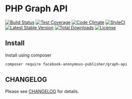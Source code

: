 # PHP Graph API

[![Build Status](https://travis-ci.org/Facebook-Anonymous-Publisher/graph-api.svg?branch=master)](https://travis-ci.org/Facebook-Anonymous-Publisher/graph-api)
[![Test Coverage](https://codeclimate.com/github/Facebook-Anonymous-Publisher/graph-api/badges/coverage.svg)](https://codeclimate.com/github/Facebook-Anonymous-Publisher/graph-api/coverage)
[![Code Climate](https://codeclimate.com/github/Facebook-Anonymous-Publisher/graph-api/badges/gpa.svg)](https://codeclimate.com/github/Facebook-Anonymous-Publisher/graph-api)
[![StyleCI](https://styleci.io/repos/71816600/shield)](https://styleci.io/repos/71816600)
[![Latest Stable Version](https://poser.pugx.org/facebook-anonymous-publisher/graph-api/v/stable?format=flat-square)](https://packagist.org/packages/facebook-anonymous-publisher/graph-api)
[![Total Downloads](https://poser.pugx.org/facebook-anonymous-publisher/graph-api/downloads?format=flat-square)](https://packagist.org/packages/facebook-anonymous-publisher/graph-api)
[![License](https://poser.pugx.org/facebook-anonymous-publisher/graph-api/license?format=flat-square)](https://packagist.org/packages/facebook-anonymous-publisher/graph-api)

## Install

Install using composer

```bash
composer require facebook-anonymous-publisher/graph-api
```

## CHANGELOG

Please see [CHANGELOG](CHANGELOG.md) for details.
